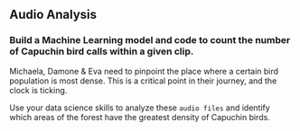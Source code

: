 ## Audio Analysis

### Build a Machine Learning model and code to count the number of Capuchin bird calls within a given clip.

Michaela, Damone & Eva need to pinpoint the place where a certain bird population is most dense. This is a critical point in their journey, and the clock is ticking.

Use your data science skills to analyze these `audio files` and identify which areas of the forest have the greatest density of Capuchin birds. 
